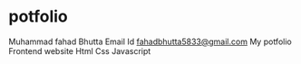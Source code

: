 # potfolio
 Muhammad fahad Bhutta 
 Email Id
 fahadbhutta5833@gmail.com
 My potfolio 
 Frontend website Html Css Javascript
